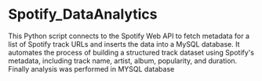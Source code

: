 # Spotify_DataAnalytics
This Python script connects to the Spotify Web API to fetch metadata for a list of Spotify track URLs and inserts the data into a MySQL database. It automates the process of building a structured track dataset using Spotify's metadata, including track name, artist, album, popularity, and duration. Finally analysis was performed in MYSQL database
